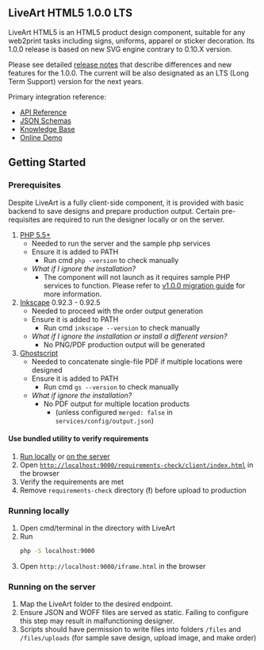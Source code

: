 ## LiveArt HTML5 1.0.0 LTS
LiveArt HTML5 is an HTML5 product design component, suitable for any web2print tasks including signs, uniforms, apparel or sticker decoration. Its 1.0.0 release is based on new SVG engine contrary to 0.10.X version.

Please see detailed [release notes](https://liveart.uservoice.com/knowledgebase/articles/1839169-liveart-v1-0-0) that describe differences and new features for the 1.0.0. The current will be also designated as an LTS (Long Term Support) version for the next years.

Primary integration reference:
- [API Reference](http://liveart.github.io/slate/#introduction)
- [JSON Schemas](SCHEMAS.md)
- [Knowledge Base](https://liveart.uservoice.com/knowledgebase)
- [Online Demo](https://demo.liveartdesigner.com/release/LAJS100/iframe.html)

## Getting Started

### Prerequisites
Despite LiveArt is a fully client-side component, it is provided with basic backend to save designs and prepare production output. Certain pre-requisites are required to run the designer locally or on the server.
1. [PHP 5.5+](http://php.net/downloads.php)
    - Needed to run the server and the sample php services
    - Ensure it is added to PATH
        - Run cmd `php -version` to check manually
    - _What if I ignore the installation?_
        - The component will not launch as it requires sample PHP services to function. Please refer to [v1.0.0 migration guide](https://liveart.uservoice.com/knowledgebase/articles/1839187) for more information.
2. [Inkscape](https://inkscape.org) 0.92.3 - 0.92.5
    - Needed to proceed with the order output generation
    - Ensure it is added to PATH
        - Run cmd `inkscape --version` to check manually
    - _What if I ignore the installation or install a different version?_
        - No PNG/PDF production output will be generated 
3. [Ghostscript](https://www.ghostscript.com/download.html)
    - Needed to concatenate single-file PDF if multiple locations were designed
    - Ensure it is added to PATH
        - Run cmd `gs --version` to check manually
    - _What if ignore the installation?_
        - No PDF output for multiple location products 
            - (unless configured `merged: false` in `services/config/output.json`)

#### Use bundled utility to verify requirements

1. [Run locally](#running-locally) or [on the server](#running-on-the-server)
3. Open [`http://localhost:9000/requirements-check/client/index.html`](http://localhost:9000/requirements-check/client/index.html) in the browser
4. Verify the requirements are met
5. Remove `requirements-check` directory (__!__) before upload to production

### Running locally
1. Open cmd/terminal in the directory with LiveArt
2. Run
    ```bash
    php -S localhost:9000
    ```
3. Open `http://localhost:9000/iframe.html` in the browser

### Running on the server
1. Map the LiveArt folder to the desired endpoint.
2. Ensure JSON and WOFF files are served as static. Failing to configure this step may result in malfunctioning designer.
3. Scripts should have permission to write files into folders `/files` and `/files/uploads` (for sample save design, upload image, and make order)